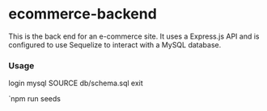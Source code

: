 # ecommerce-backend

This is the back end for an e-commerce site. It uses a Express.js API and is configured to use Sequelize to interact with a MySQL database.

### Usage

login mysql
SOURCE db/schema.sql
exit

<!-- seeds package script -->

`npm run seeds
